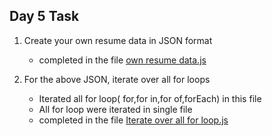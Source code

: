 ## Day 5 Task
 1. Create your own resume data in JSON format
      * completed in the file [own resume data.js](./own%20resume%20data.js)

 2. For the above JSON, iterate over all  for loops
      *  Iterated all for loop( for,for in,for of,forEach) in this file
      *  All for loop were iterated in single file
      *  completed in the file [Iterate over all  for loop.js](./Iterating%20over%20all%20for%20loop.js)